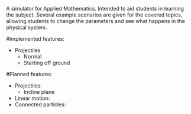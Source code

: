A simulator for Applied Mathematics.
Intended to aid students in learning the subject.
Several example scenarios are given for the covered topics, allowing students to change the parameters and see what happens in the physical system.

#Implemented features:
- Projectiles
	- Normal
	- Starting off ground
		
#Planned features:
- Projectiles:
	- Incline plane
- Linear motion:
- Connected particles:
